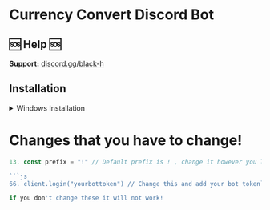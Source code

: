 # Currency Convert Discord Bot

## 🆘 Help 🆘

**Support:** [discord.gg/black-h](https://discord.gg/black-h)

## Installation

<details>
<summary>Windows Installation</summary>
<br>

1. Install [Node.js](https://nodejs.org/en) [ 1.16.6+ ]
2. Install [Visual Studio Code](https://code.visualstudio.com/)
```bash
3. Download this Project
4. npm init
5. npm i discord.js@13
6. npm i canvas
7. npm i node-fetch
6. node .
```

and done!
</details>


# Changes that you have to change!

```js
13. const prefix = "!" // Default prefix is ! , change it however you like```

```js
66. client.login("yourbottoken") // Change this and add your bot token```

if you don't change these it will not work!
